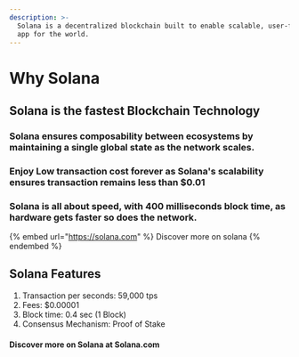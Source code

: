 ```yaml
---
description: >-
  Solana is a decentralized blockchain built to enable scalable, user-friendly
  app for the world.
---
```


# Why Solana

## Solana is the fastest Blockchain Technology

### Solana ensures composability between ecosystems by maintaining a single global state as the network scales.

### Enjoy Low transaction cost forever as Solana's scalability ensures transaction remains less than $0.01

### Solana is all about speed, with 400 milliseconds block time, as hardware gets faster so does the network.



{% embed url="https://solana.com" %}
Discover more on solana&#x20;
{% endembed %}

## Solana Features

1. Transaction per seconds: 59,000 tps
2. Fees: $0.00001
3. Block time: 0.4 sec (1 Block)
4. Consensus Mechanism: Proof of Stake

#### Discover more on Solana at Solana.com
